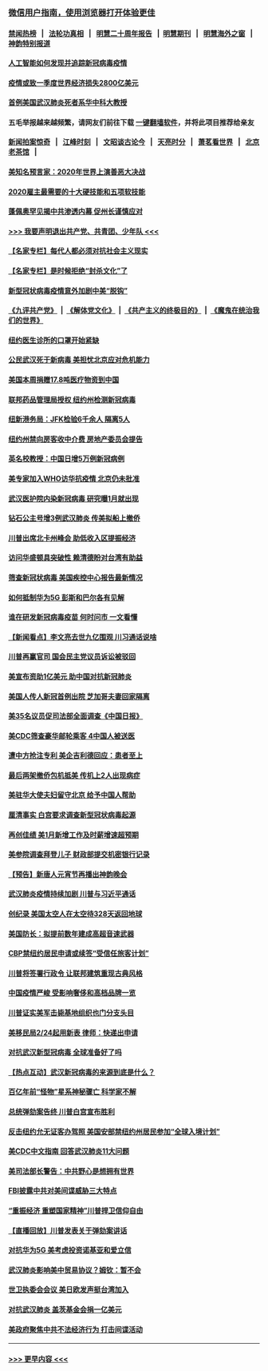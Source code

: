 ### [微信用户指南，使用浏览器打开体验更佳](https://github.com/gfw-breaker/banned-news1/blob/master/indexes/wechat-guide.md?t=0)
#### [禁闻热榜](热点新闻.md?t=0)  &nbsp;&nbsp;|&nbsp;&nbsp; [法轮功真相](https://github.com/gfw-breaker/truth/blob/master/README.md?t=0) &nbsp;&nbsp;|&nbsp;&nbsp; [明慧二十周年报告](https://github.com/gfw-breaker/mh-reports/blob/master/README.md?t=0) &nbsp;&nbsp;|&nbsp;&nbsp;[明慧期刊](https://github.com/gfw-breaker/mh-qikan) &nbsp;&nbsp;|&nbsp;&nbsp; [明慧海外之窗](https://github.com/gfw-breaker/mh-news/blob/master/README.md?t=0) &nbsp;&nbsp;|&nbsp;&nbsp; [神韵特别报道](https://github.com/gfw-breaker/mh-news/blob/master/shenyun.md?t=0)
#### [人工智能如何发现并追踪新冠病毒疫情](../pages/nsc412/n11856398.md?t=02100655) 
#### [疫情或致一季度世界经济损失2800亿美元](../pages/nsc412/n11855639.md?t=02100655) 
#### [首例美国武汉肺炎死者系华中科大教授](../pages/nsc412/n11855500.md?t=02100655) 
#### 五毛举报越来越频繁，请网友们前往下载 [一键翻墙软件](https://github.com/gfw-breaker/ssr-accounts)，并将此项目推荐给亲友
#### [新闻拍案惊奇](https://github.com/gfw-breaker/banned-news1/blob/master/pages/link4.md) &nbsp;&nbsp;|&nbsp;&nbsp; [江峰时刻](https://github.com/gfw-breaker/banned-news1/blob/master/pages/link4.md) &nbsp;&nbsp;|&nbsp;&nbsp; [文昭谈古论今](https://github.com/gfw-breaker/banned-news1/blob/master/pages/link4.md) &nbsp;&nbsp;|&nbsp;&nbsp; [天亮时分](https://github.com/gfw-breaker/banned-news1/blob/master/pages/link4.md) &nbsp;&nbsp;|&nbsp;&nbsp; [萧茗看世界](https://github.com/gfw-breaker/banned-news1/blob/master/pages/link4.md) &nbsp;&nbsp;|&nbsp;&nbsp; [北京老茶馆](https://github.com/gfw-breaker/banned-news1/blob/master/pages/link4.md) &nbsp;&nbsp;|&nbsp;&nbsp; 
#### [美知名预言家：2020年世界上演善恶大决战](../pages/nsc412/n11855418.md?t=02100655) 
#### [2020雇主最需要的十大硬技能和五项软技能](../pages/nsc412/n11850953.md?t=02100655) 
#### [蓬佩奥罕见揭中共渗透内幕 促州长谨慎应对](../pages/nsc412/n11854685.md?t=02100655) 
#### [>>> 我要声明退出共产党、共青团、少年队 <<<](https://github.com/begood0513/goodnews/blob/master/quit/letter.md) 
#### [【名家专栏】每代人都必须对抗社会主义现实](../pages/nsc412/n11831412.md?t=02100655) 
#### [【名家专栏】是时候拒绝“封杀文化”了](../pages/nsc412/n11814093.md?t=02100655) 
#### [新型冠状病毒疫情意外加剧中美“脱钩”](../pages/nsc412/n11854475.md?t=02100655) 
#### [《九评共产党》](https://github.com/begood0513/9ping.md/blob/master/README.md) &nbsp;|&nbsp; [《解体党文化》](../../../../jtdwh.md/blob/master/README.md)  &nbsp;|&nbsp; [《共产主义的终极目的》](../../../../gczydzjmd.md/blob/master/README.md) &nbsp;|&nbsp; [《魔鬼在统治我们的世界》](../../../../mgztzwmdsj.md/blob/master/README.md) 
#### [纽约医生诊所的口罩开始紧缺](../pages/nsc412/n11853364.md?t=02100655) 
#### [公民武汉死于新病毒 美担忧北京应对危机能力](../pages/nsc412/n11854331.md?t=02100655) 
#### [美国本周捐赠17.8吨医疗物资到中国](../pages/nsc412/n11854269.md?t=02100655) 
#### [联邦药品管理局授权  纽约州检测新冠病毒](../pages/nsc412/n11853371.md?t=02100655) 
#### [纽新港务局：JFK检验6千余人  隔离5人](../pages/nsc412/n11853366.md?t=02100655) 
#### [纽约州禁向房客收中介费  房地产委员会提告](../pages/nsc412/n11853360.md?t=02100655) 
#### [英名校教授：中国日增5万例新冠病例](../pages/nsc412/n11854174.md?t=02100655) 
#### [美专家加入WHO访华抗疫情 北京仍未批准](../pages/nsc412/n11854043.md?t=02100655) 
#### [武汉医护院内染新冠病毒 研究曝1月就出现](../pages/nsc412/n11852928.md?t=02100655) 
#### [钻石公主号增3例武汉肺炎 传美拟船上撤侨](../pages/nsc412/n11853240.md?t=02100655) 
#### [川普出席北卡州峰会 助低收入区提振经济](../pages/nsc412/n11853232.md?t=02100655) 
#### [访问华盛顿具突破性 赖清德盼对台湾有助益](../pages/nsc412/n11853129.md?t=02100655) 
#### [筛查新冠状病毒 美国疾控中心报告最新情况](../pages/nsc412/n11853070.md?t=02100655) 
#### [如何抵制华为5G 彭斯和巴尔各有见解](../pages/nsc412/n11852535.md?t=02100655) 
#### [谁在研发新冠病毒疫苗 何时问市 一文看懂](../pages/nsc412/n11852840.md?t=02100655) 
#### [【新闻看点】李文亮去世九亿围观 川习通话说啥](../pages/nsc412/n11852360.md?t=02100655) 
#### [川普再赢官司 国会民主党议员诉讼被驳回](../pages/nsc412/n11852287.md?t=02100655) 
#### [美宣布资助1亿美元 助中国对抗新冠肺炎](../pages/nsc412/n11852531.md?t=02100655) 
#### [美国人传人新冠首例出院 芝加哥夫妻回家隔离](../pages/nsc412/n11852452.md?t=02100655) 
#### [美35名议员促司法部全面调查《中国日报》](../pages/nsc412/n11852435.md?t=02100655) 
#### [美CDC筛查豪华邮轮乘客 4中国人被送医](../pages/nsc412/n11852085.md?t=02100655) 
#### [遭中方抢注专利 美企吉利德回应：患者至上](../pages/nsc412/n11852037.md?t=02100655) 
#### [最后两架撤侨包机抵美 传机上2人出现病症](../pages/nsc412/n11852173.md?t=02100655) 
#### [美驻华大使夫妇留守北京 给予中国人帮助](../pages/nsc412/n11852165.md?t=02100655) 
#### [厘清事实 白宫要求调查新型冠状病毒起源](../pages/nsc412/n11852106.md?t=02100655) 
#### [再创佳绩 美1月新增工作及时薪增速超预期](../pages/nsc412/n11852174.md?t=02100655) 
#### [美参院调查拜登儿子 财政部提交机密银行记录](../pages/nsc412/n11851808.md?t=02100655) 
#### [【预告】新唐人元宵节再播出神韵晚会](../pages/nsc412/n11843192.md?t=02100655) 
#### [武汉肺炎疫情持续加剧 川普与习近平通话](../pages/nsc412/n11851613.md?t=02100655) 
#### [创纪录 美国太空人在太空待328天返回地球](../pages/nsc412/n11851266.md?t=02100655) 
#### [美国防长：拟提前数年建成高超音速武器](../pages/nsc412/n11850959.md?t=02100655) 
#### [CBP禁纽约居民申请或续签“受信任旅客计划”](../pages/nsc412/n11850857.md?t=02100655) 
#### [川普将签署行政令 让联邦建筑重现古典风格](../pages/nsc412/n11850654.md?t=02100655) 
#### [中国疫情严峻 受影响奢侈和高档品牌一览](../pages/nsc412/n11850319.md?t=02100655) 
#### [川普证实美军击毙基地组织也门分支头目](../pages/nsc412/n11850383.md?t=02100655) 
#### [美移民局2/24起用新表 律师：快递出申请](../pages/nsc412/n11848220.md?t=02100655) 
#### [对抗武汉新型冠病毒 全球准备好了吗](../pages/nsc412/n11850142.md?t=02100655) 
#### [【热点互动】武汉新冠病毒的来源到底是什么？](../pages/nsc412/n11849749.md?t=02100655) 
#### [百亿年前“怪物”星系神秘骤亡 科学家不解](../pages/nsc412/n11849863.md?t=02100655) 
#### [总统弹劾案告终 川普白宫宣布胜利](../pages/nsc412/n11849985.md?t=02100655) 
#### [反击纽约允无证客办驾照  美国安部禁纽约州居民参加“全球入境计划”](../pages/nsc412/n11849828.md?t=02100655) 
#### [美CDC中文指南 回答武汉肺炎11大问题](../pages/nsc412/n11849703.md?t=02100655) 
#### [美司法部长警告：中共野心是想拥有世界](../pages/nsc412/n11849769.md?t=02100655) 
#### [FBI披露中共对美间谍威胁三大特点](../pages/nsc412/n11849700.md?t=02100655) 
#### [“重振经济 重塑国家精神”川普捍卫信仰自由](../pages/nsc412/n11849641.md?t=02100655) 
#### [【直播回放】川普发表关于弹劾案讲话](../pages/nsc412/n11849472.md?t=02100655) 
#### [对抗华为5G 美考虑投资诺基亚和爱立信](../pages/nsc412/n11849510.md?t=02100655) 
#### [武汉肺炎影响美中贸易协议？姆钦：暂不会](../pages/nsc412/n11849497.md?t=02100655) 
#### [世卫执委会会议 美日欧发声挺台湾加入](../pages/nsc412/n11849433.md?t=02100655) 
#### [对抗武汉肺炎 盖茨基金会捐一亿美元](../pages/nsc412/n11848953.md?t=02100655) 
#### [美政府聚焦中共不法经济行为 打击间谍活动](../pages/nsc412/n11849322.md?t=02100655) 

----
#### [ >>> 更早内容 <<< ](../indexes/nsc412-earlier.md)
